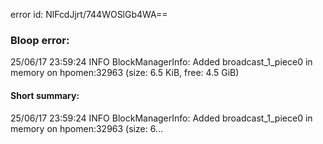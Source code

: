 error id: NlFcdJjrt/744WOSlGb4WA==
### Bloop error:

25/06/17 23:59:24 INFO BlockManagerInfo: Added broadcast_1_piece0 in memory on hpomen:32963 (size: 6.5 KiB, free: 4.5 GiB)
#### Short summary: 

25/06/17 23:59:24 INFO BlockManagerInfo: Added broadcast_1_piece0 in memory on hpomen:32963 (size: 6...
